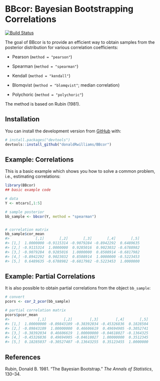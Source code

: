 
<!-- README.md is generated from README.Rmd. Please edit that file -->

# **BBcor**: Bayesian Bootstrapping Correlations

[![Build
Status](https://travis-ci.org/donaldRwilliams/BBcor.svg?branch=master)](https://travis-ci.org/donaldRwilliams/BBcor)

<!-- badges: start -->

<!-- badges: end -->

The goal of BBcor is to provide an efficient way to obtain samples from
the posterior distribution for various correlation coefficients:

  - Pearson (`method = "pearson"`)

  - Spearman (`method = "spearman"`)

  - Kendall (`method = "kendall"`)

  - Blomqvist (`method = "blomqvist"`; median correlation)

  - Polychoric (`method = "polychoric"`)

The method is based on Rubin (1981).

## Installation

<!-- You can install the released version of BBcor from [CRAN](https://CRAN.R-project.org) with: -->

<!-- ``` r -->

<!-- install.packages("BBcor") -->

<!-- ``` -->

You can install the development version from
[GitHub](https://github.com/) with:

``` r
# install.packages("devtools")
devtools::install_github("donaldRwilliams/BBcor")
```

## Example: Correlations

This is a basic example which shows you how to solve a common problem,
i.e., estimating correlations:

``` r
library(BBcor)
## basic example code

# data
Y <- mtcars[,1:5]

# sample posterior
bb_sample <- bbcor(Y, method = "spearman")


# correlation matrix
bb_sample$cor_mean
#>            [,1]       [,2]       [,3]       [,4]       [,5]
#> [1,]  1.0000000 -0.9115314 -0.9079284 -0.8942292  0.6489635
#> [2,] -0.9115314  1.0000000  0.9285016  0.9023032 -0.6788982
#> [3,] -0.9079284  0.9285016  1.0000000  0.8508914 -0.6817982
#> [4,] -0.8942292  0.9023032  0.8508914  1.0000000 -0.5223453
#> [5,]  0.6489635 -0.6788982 -0.6817982 -0.5223453  1.0000000
```

## Example: Partial Correlations

It is also possible to obtain partial correlations from the object
`bb_sample`:

``` r
# convert
pcors <- cor_2_pcor(bb_sample)

# partial correlation matrix
pcors$pcor_mean
#>             [,1]        [,2]        [,3]        [,4]       [,5]
#> [1,]  1.00000000 -0.09843109 -0.38392034 -0.45326836  0.1828504
#> [2,] -0.09843109  1.00000000  0.46606619  0.49694905 -0.3052741
#> [3,] -0.38392034  0.46606619  1.00000000 -0.04618027 -0.1364325
#> [4,] -0.45326836  0.49694905 -0.04618027  1.00000000  0.3512345
#> [5,]  0.18285037 -0.30527407 -0.13643255  0.35123455  1.0000000
```

## References

<div id="refs" class="references">

<div id="ref-rubin1981bayesian">

Rubin, Donald B. 1981. “The Bayesian Bootstrap.” *The Annals of
Statistics*, 130–34.

</div>

</div>
